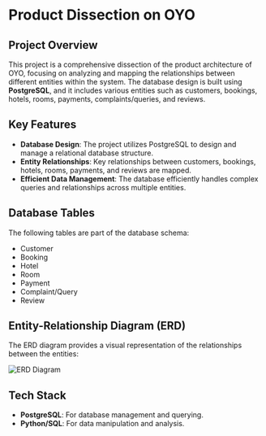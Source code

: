 <h1>Product Dissection on OYO</h1>

<h2>Project Overview</h2>
<p>This project is a comprehensive dissection of the product architecture of OYO, focusing on analyzing and mapping the relationships between different entities within the system. The database design is built using <strong>PostgreSQL</strong>, and it includes various entities such as customers, bookings, hotels, rooms, payments, complaints/queries, and reviews.</p>

<h2>Key Features</h2>
<ul>
  <li><strong>Database Design</strong>: The project utilizes PostgreSQL to design and manage a relational database structure.</li>
  <li><strong>Entity Relationships</strong>: Key relationships between customers, bookings, hotels, rooms, payments, and reviews are mapped.</li>
  <li><strong>Efficient Data Management</strong>: The database efficiently handles complex queries and relationships across multiple entities.</li>
</ul>

<h2>Database Tables</h2>
<p>The following tables are part of the database schema:</p>
<ul>
  <li>Customer</li>
  <li>Booking</li>
  <li>Hotel</li>
  <li>Room</li>
  <li>Payment</li>
  <li>Complaint/Query</li>
  <li>Review</li>
</ul>

<h2>Entity-Relationship Diagram (ERD)</h2>
<p>The ERD diagram provides a visual representation of the relationships between the entities:</p>
<img src="ERD_Diagram./Oyo_Schema.png" alt="ERD Diagram" />

<h2>Tech Stack</h2>
<ul>
  <li><strong>PostgreSQL</strong>: For database management and querying.</li>
  <li><strong>Python/SQL</strong>: For data manipulation and analysis.</li>
</ul>
